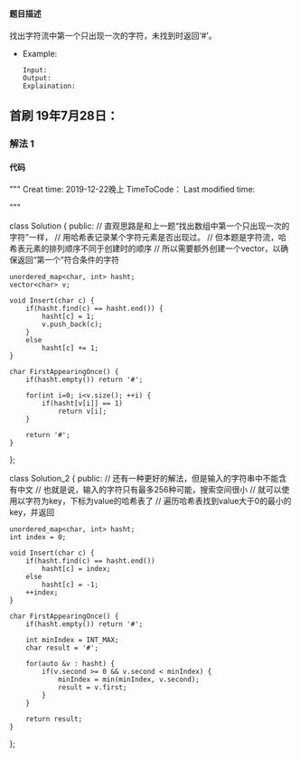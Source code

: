 ## 
#### 题目描述
找出字符流中第一个只出现一次的字符，未找到时返回‘#’。

- Example:
    ```
    Input: 
    Output: 
    Explaination:
    ```  

## 首刷 19年7月28日：
### 解法 1
#### 代码

"""
Creat time: 2019-12-22晚上
TimeToCode：
Last modified time: 

"""

class Solution {
public:
    // 直观思路是和上一题“找出数组中第一个只出现一次的字符”一样，
    // 用哈希表记录某个字符元素是否出现过。
    // 但本题是字符流，哈希表元素的排列顺序不同于创建时的顺序
    // 所以需要额外创建一个vector，以确保返回“第一个”符合条件的字符

    unordered_map<char, int> hasht;
    vector<char> v;

    void Insert(char c) {
        if(hasht.find(c) == hasht.end()) {
            hasht[c] = 1;
            v.push_back(c);
        }
        else
            hasht[c] += 1;
    }

    char FirstAppearingOnce() {
        if(hasht.empty()) return '#';

        for(int i=0; i<v.size(); ++i) {
            if(hasht[v[i]] == 1)
                return v[i];
        }

        return '#';
    }

};


class Solution_2 {
public:
    // 还有一种更好的解法，但是输入的字符串中不能含有中文
    // 也就是说，输入的字符只有最多256种可能，搜索空间很小
    // 就可以使用以字符为key，下标为value的哈希表了
    // 遍历哈希表找到value大于0的最小的key，并返回

    unordered_map<char, int> hasht;
    int index = 0;

    void Insert(char c) {
        if(hasht.find(c) == hasht.end())
            hasht[c] = index;
        else
            hasht[c] = -1;
        ++index;
    }

    char FirstAppearingOnce() {
        if(hasht.empty()) return '#';

        int minIndex = INT_MAX;
        char result = '#';
         
        for(auto &v : hasht) {
            if(v.second >= 0 && v.second < minIndex) {
                minIndex = min(minIndex, v.second);
                result = v.first;
            }  
        }

        return result;
    }

};